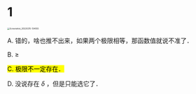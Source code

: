 # 1

<img src="/.media/Screenshot_20220215-134555.jpg" alt="Screenshot_20220215-134555" style="zoom: 33%;" />

A. 错的，啥也推不出来，如果两个极限相等，那函数值就说不准了．

B. ≥

<mark>C. 极限不一定存在．</mark>

D. 没说存在 $\delta$ ，但是只能选它了．
